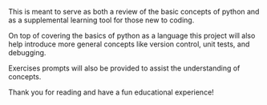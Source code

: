This is meant to serve as both a review of the basic concepts of python and as a supplemental learning tool for those new to coding.

On top of covering the basics of python as a language this project will also help introduce more general concepts like version control, unit tests, and debugging.

Exercises prompts will also be provided to assist the understanding of concepts.

Thank you for reading and have a fun educational experience!